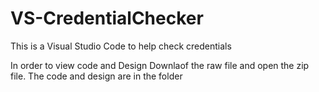 # VS-CredentialChecker
This is a Visual Studio Code to help check credentials 

In order to view code and Design Downlaof the raw file and open the zip file. The code and design are in the folder
